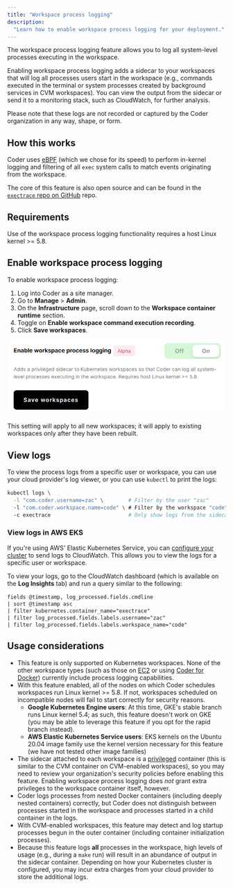 ```yaml
---
title: "Workspace process logging"
description:
  "Learn how to enable workspace process logging for your deployment."
---
```


The workspace process logging feature allows you to log all system-level
processes executing in the workspace.

Enabling workspace process logging adds a sidecar to your workspaces that will
log all processes users start in the workspace (e.g., commands executed in the
terminal or system processes created by background services in CVM workspaces).
You can view the output from the sidecar or send it to a monitoring stack, such
as CloudWatch, for further analysis.

Please note that these logs are not recorded or captured by the Coder
organization in any way, shape, or form.

## How this works

Coder uses [eBPF][ebpf] (which we chose for its speed) to perform in-kernel
logging and filtering of all `exec` system calls to match events originating
from the workspace.

The core of this feature is also open source and can be found in the
[`exectrace` repo on GitHub] repo.

[`exectrace` repo on github]: https://github.com/coder/exectrace

## Requirements

Use of the workspace process logging functionality requires a host Linux
kernel >= 5.8.

## Enable workspace process logging

To enable workspace process logging:

1. Log into Coder as a site manager.
1. Go to **Manage** > **Admin**.
1. On the **Infrastructure** page, scroll down to the **Workspace container
   runtime** section.
1. Toggle on **Enable workspace command execution recording**.
1. Click **Save workspaces**.

![Configuring workspace process logging](../../assets/admin/process-logging.png)

This setting will apply to all new workspaces; it will apply to existing
workspaces only after they have been rebuilt.

## View logs

To view the process logs from a specific user or workspace, you can use your
cloud provider's log viewer, or you can use `kubectl` to print the logs:

```bash
kubectl logs \
  -l "com.coder.username=zac" \        # Filter by the user "zac"
  -l "com.coder.workspace.name=code" \ # Filter by the workspace "code"
  -c exectrace                         # Only show logs from the sidecar
```

### View logs in AWS EKS

If you're using AWS' Elastic Kubernetes Service, you can [configure your
cluster][eks-cloudwatch] to send logs to CloudWatch. This allows you to view the
logs for a specific user or workspace.

To view your logs, go to the CloudWatch dashboard (which is available on the
**Log Insights** tab) and run a query similar to the following:

```text
fields @timestamp, log_processed.fields.cmdline
| sort @timestamp asc
| filter kubernetes.container_name="exectrace"
| filter log_processed.fields.labels.username="zac"
| filter log_processed.fields.labels.workspace_name="code"
```

## Usage considerations

- This feature is only supported on Kubernetes workspaces. None of the other
  workspace types (such as those on [EC2][ec2-doc] or using [Coder for
  Docker][c4d-doc]) currently include process logging capabilities.
- With this feature enabled, all of the nodes on which Coder schedules
  workspaces run Linux kernel >= 5.8. If not, workspaces scheduled on
  incompatible nodes will fail to start correctly for security reasons.
  - **Google Kubernetes Engine users**: At this time, GKE's stable branch runs
    Linux kernel 5.4; as such, this feature doesn't work on GKE (you may be able
    to leverage this feature if you opt for the rapid branch instead).
  - **AWS Elastic Kubernetes Service users**: EKS kernels on the Ubuntu 20.04
    image family use the kernel version necessary for this feature (we have not
    tested other image families)
- The sidecar attached to each workspace is a [privileged][privileged] container
  (this is similar to the CVM container on CVM-enabled workspaces), so you may
  need to review your organization's security policies before enabling this
  feature. Enabling workspace process logging does _not_ grant extra privileges
  to the workspace container itself, however.
- Coder logs processes from nested Docker containers (including deeply nested
  containers) correctly, but Coder does not distinguish between processes
  started in the workspace and processes started in a child container in the
  logs.
- With CVM-enabled workspaces, this feature may detect and log startup processes
  begun in the outer container (including container initialization processes).
- Because this feature logs **all** processes in the workspace, high levels of
  usage (e.g., during a `make` run) will result in an abundance of output in the
  sidecar container. Depending on how your Kubernetes cluster is configured, you
  may incur extra charges from your cloud provider to store the additional logs.

[c4d-doc]: ../../setup/docker.md
[ebpf]: https://ebpf.io
[ec2-doc]: ../workspace-providers/deployment/ec2.md
[eks-cloudwatch]:
  https://docs.aws.amazon.com/AmazonCloudWatch/latest/monitoring/Container-Insights-EKS-logs.html
[privileged]:
  https://kubernetes.io/docs/concepts/policy/pod-security-policy/#privileged
